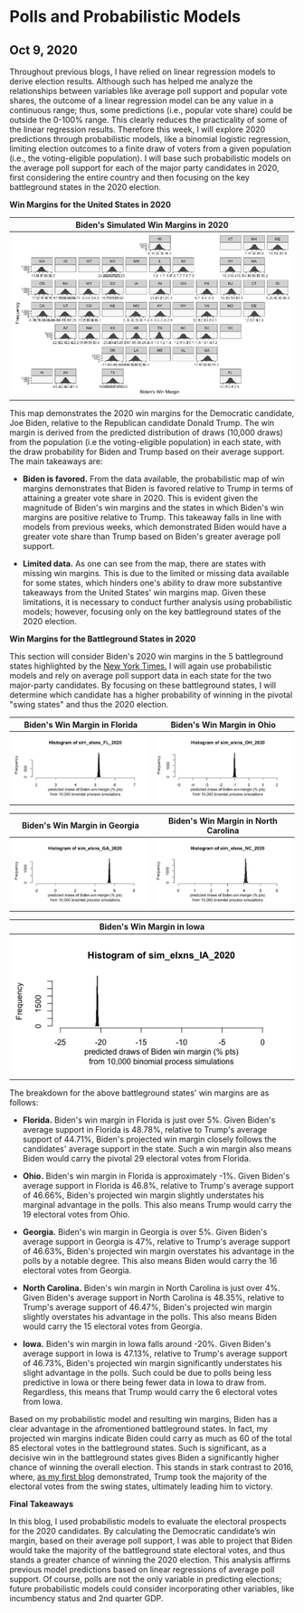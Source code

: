 # Polls and Probabilistic Models
## Oct 9, 2020

Throughout previous blogs, I have relied on linear regression models to derive election results. Although such has helped me analyze the relationships between variables like average poll support and popular vote shares, the outcome of a linear regression model can be any value in a continuous range; thus, some predictions (i.e., popular vote share) could be outside the 0-100% range. This clearly reduces the practicality of some of the linear regression results. Therefore this week, I will explore 2020 predictions through probabilistic models, like a binomial logistic regression, limiting election outcomes to a finite draw of voters from a given population (i.e., the voting-eligible population). I will base such probabilistic models on the average poll support for each of the major party candidates in 2020, first considering the entire country and then focusing on the key battleground states in the 2020 election. 

**Win Margins for the United States in 2020**

|Biden's Simulated Win Margins in 2020 |
|:-:|
|![](Prob_1.png)|

This map demonstrates the 2020 win margins for the Democratic candidate, Joe Biden, relative to the Republican candidate Donald Trump. The win margin is derived from the predicted distribution of draws (10,000 draws) from the population (i.e the voting-eligible population) in each state, with the draw probability for Biden and Trump based on their average support. The main takeaways are:

* **Biden is favored.** From the data available, the probabilistic map of win margins demonstrates that Biden is favored relative to Trump in terms of attaining a greater vote share in 2020. This is evident given the magnitude of Biden's win margins and the states in which Biden's win margins are positive relative to Trump. This takeaway falls in line with models from previous weeks, which demonstrated Biden would have a greater vote share than Trump based on Biden's greater average poll support.

* **Limited data.** As one can see from the map, there are states with missing win margins. This is due to the limited or missing data available for some states, which hinders one's ability to draw more substantive takeaways from the United States' win margins map. Given these limitations, it is necessary to conduct further analysis using probabilistic models; however, focusing only on the key battleground states of the 2020 election.

**Win Margins for the Battleground States in 2020**

This section will consider Biden's 2020 win margins in the 5 battleground states highlighted by the [New York Times.](https://www.nytimes.com/interactive/2020/us/elections/election-states-biden-trump.html) I will again use probabilistic models and rely on average poll support data in each state for the two major-party candidates. By focusing on these battleground states, I will determine which candidate has a higher probability of winning in the pivotal "swing states" and thus the 2020 election. 

Biden's Win Margin in Florida  |  Biden's Win Margin in Ohio
:-------------------------:|:-------------------------:
![](Prob2.png)|![](Prob3.png)

Biden's Win Margin in Georgia  |  Biden's Win Margin in North Carolina
:-------------------------:|:-------------------------:
![](Prob4.png)|![](Prob5.png)

|Biden's Win Margin in Iowa |
|:-:|
|![](Prob6.png)|

The breakdown for the above battleground states' win margins are as follows:

* **Florida.** Biden's win margin in Florida is just over 5%. Given Biden's average support in Florida is 48.78%, relative to Trump's average support of 44.71%, Biden's projected win margin closely follows the candidates' average support in the state. Such a win margin also means Biden would carry the pivotal 29 electoral votes from Florida. 

* **Ohio.** Biden's win margin in Florida is approximately -1%. Given Biden's average support in Florida is 46.8%, relative to Trump's average support of 46.66%, Biden's projected win margin slightly understates his marginal advantage in the polls. This also means Trump would carry the 19 electoral votes from Ohio. 

* **Georgia.** Biden's win margin in Georgia is over 5%. Given Biden's average support in Georgia is 47%, relative to Trump's average support of 46.63%, Biden's projected win margin overstates his advantage in the polls by a notable degree. This also means Biden would carry the 16 electoral votes from Georgia. 

* **North Carolina.** Biden's win margin in North Carolina is just over 4%. Given Biden's average support in North Carolina is 48.35%, relative to Trump's average support of 46.47%, Biden's projected win margin slightly overstates his advantage in the polls. This also means Biden would carry the 15 electoral votes from Georgia.

* **Iowa.** Biden's win margin in Iowa falls around -20%. Given Biden's average support in Iowa is 47.13%, relative to Trump's average support of 46.73%, Biden's projected win margin significantly understates his slight advantage in the polls. Such could be due to polls being less predictive in Iowa or there being fewer data in Iowa to draw from. Regardless, this means that Trump would carry the 6 electoral votes from Iowa. 

Based on my probabilistic model and resulting win margins, Biden has a clear advantage in the afromentioned battleground states. In fact, my projected win margins indicate Biden could carry as much as 60 of the total 85 electoral votes in the battleground states. Such is significant, as a decisive win in the battleground states gives Biden a significantly higher chance of winning the overall election. This stands in stark contrast to 2016, where, [as my first blog](First_Blog.md) demonstrated, Trump took the majority of the electoral votes from the swing states, ultimately leading him to victory. 

**Final Takeaways**

In this blog, I used probabilistic models to evaluate the electoral prospects for the 2020 candidates. By calculating the Democratic candidate’s win margin, based on their average poll support, I was able to project that Biden would take the majority of the battleground state electoral votes, and thus stands a greater chance of winning the 2020 election. This analysis affirms previous model predictions based on linear regressions of average poll support. Of course, polls are not the only variable in predicting elections; future probabilistic models could consider incorporating other variables, like incumbency status and 2nd quarter GDP. 







